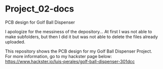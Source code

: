 # Project_02-docs
PCB design for Golf Ball Dispenser

I apologize for the messiness of the depository... At first I was not able to make subfolders, but then I did it but was not
able to delete the files already uploaded.

This repository shows the PCB design for my Golf Ball Dispenser Project. For more information, go to my hackster page below:
https://www.hackster.io/luis-perales/golf-ball-dispenser-301dcc
